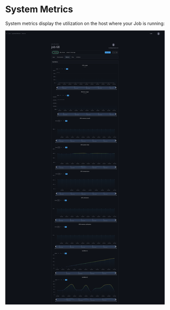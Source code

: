# System Metrics

System metrics display the utilization on the host where your Job is running:

![](../../../.gitbook/assets/image%20%2850%29.png)

